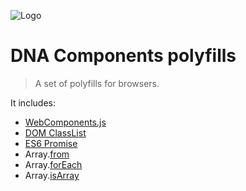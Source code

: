 ![Logo](https://gitlab.com/dna-components/dna-design/raw/master/logos/logo-raster-128.png)

# DNA Components polyfills
> A set of polyfills for browsers.

It includes:
* [WebComponents.js](https://github.com/webcomponents/webcomponentsjs)
* [DOM ClassList](https://github.com/eligrey/classList.js)
* [ES6 Promise](https://github.com/jakearchibald/es6-promise)
* Array.[from](https://github.com/mathiasbynens/Array.from)
* Array.[forEach](http://javascript.boxsheep.com/polyfills/Array-prototype-forEach/)
* Array.[isArray](https://gist.github.com/atk/1034882)
